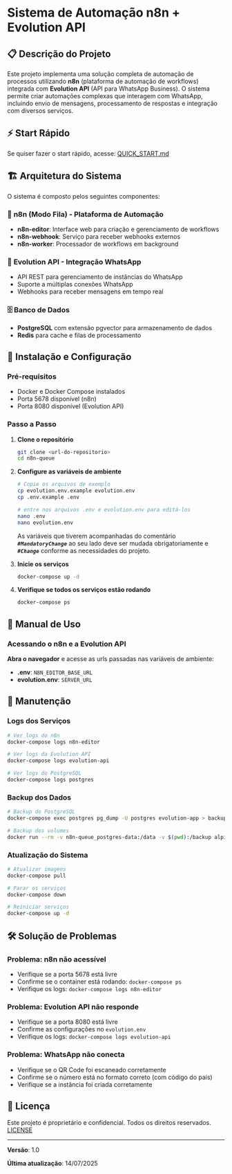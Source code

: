 # Sistema de Automação n8n + Evolution API

## 📋 Descrição do Projeto

Este projeto implementa uma solução completa de automação de processos utilizando **n8n** (plataforma de automação de workflows) integrada com **Evolution API** (API para WhatsApp Business). O sistema permite criar automações complexas que interagem com WhatsApp, incluindo envio de mensagens, processamento de respostas e integração com diversos serviços.

## ⚡ Start Rápido
Se quiser fazer o start rápido, acesse: [QUICK_START.md](https://github.com/rafaelcesar0/n8n-queue/blob/main/QUICK_START.md)

## 🏗️ Arquitetura do Sistema

O sistema é composto pelos seguintes componentes:

### 🔧 **n8n (Modo Fila)** - Plataforma de Automação
- **n8n-editor**: Interface web para criação e gerenciamento de workflows
- **n8n-webhook**: Serviço para receber webhooks externos
- **n8n-worker**: Processador de workflows em background

### 📱 **Evolution API** - Integração WhatsApp
- API REST para gerenciamento de instâncias do WhatsApp
- Suporte a múltiplas conexões WhatsApp
- Webhooks para receber mensagens em tempo real

### 🗄️ **Banco de Dados**
- **PostgreSQL** com extensão pgvector para armazenamento de dados
- **Redis** para cache e filas de processamento

## 🚀 Instalação e Configuração

### Pré-requisitos
- Docker e Docker Compose instalados
- Porta 5678 disponível (n8n)
- Porta 8080 disponível (Evolution API)

### Passo a Passo

1. **Clone o repositório**
    ```bash
    git clone <url-do-repositorio>
    cd n8n-queue
    ```

2. **Configure as variáveis de ambiente**
    ```bash
    # Copie os arquivos de exemplo
    cp evolution.env.example evolution.env
    cp .env.example .env

    # entre nos arquivos .env e evolution.env para editá-los
    nano .env
    nano evolution.env
    ```

    As variáveis que tiverem acompanhadas do comentário   ***`#MandatoryChange`*** ao seu lado deve ser mudada obrigatoriamente e  ***`#Change`*** conforme as necessidades do projeto.


5. **Inicie os serviços**
    ```bash
    docker-compose up -d
    ```

6. **Verifique se todos os serviços estão rodando**
    ```bash
    docker-compose ps
    ```

## 📖 Manual de Uso

### Acessando o n8n e a Evolution API

**Abra o navegador** e acesse as urls passadas nas variáveis de ambiente:
  - **.env**: `N8N_EDITOR_BASE_URL`
  - **evolution.env**: `SERVER_URL`

## 🔧 Manutenção

### Logs dos Serviços
```bash
# Ver logs do n8n
docker-compose logs n8n-editor

# Ver logs da Evolution API
docker-compose logs evolution-api

# Ver logs do PostgreSQL
docker-compose logs postgres
```

### Backup dos Dados
```bash
# Backup do PostgreSQL
docker-compose exec postgres pg_dump -U postgres evolution-app > backup.sql

# Backup dos volumes
docker run --rm -v n8n-queue_postgres-data:/data -v $(pwd):/backup alpine tar czf /backup/postgres-backup.tar.gz -C /data .
```

### Atualização do Sistema
```bash
# Atualizar imagens
docker-compose pull

# Parar os serviços
docker-compose down

# Reiniciar serviços
docker-compose up -d
```

## 🛠️ Solução de Problemas

### Problema: n8n não acessível
- Verifique se a porta 5678 está livre
- Confirme se o container está rodando: `docker-compose ps`
- Verifique os logs: `docker-compose logs n8n-editor`

### Problema: Evolution API não responde
- Verifique se a porta 8080 está livre
- Confirme as configurações no `evolution.env`
- Verifique os logs: `docker-compose logs evolution-api`

### Problema: WhatsApp não conecta
- Verifique se o QR Code foi escaneado corretamente
- Confirme se o número está no formato correto (com código do país)
- Verifique se a instância foi criada corretamente

## 📄 Licença

Este projeto é proprietário e confidencial. Todos os direitos reservados. [LICENSE](https://github.com/rafaelcesar0/n8n-queue/blob/main/LICENSE.txt)

---

**Versão**: 1.0

**Última atualização**: 14/07/2025
